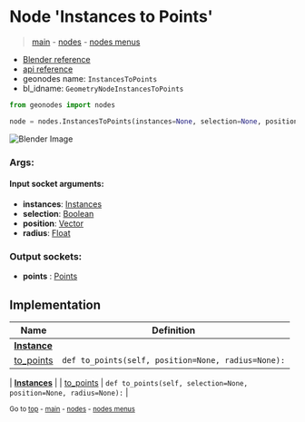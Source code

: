 # Node 'Instances to Points'

> [main](../structure.md) - [nodes](nodes.md) - [nodes menus](nodes_menus.md)

- [Blender reference](https://docs.blender.org/manual/en/latest/modeling/geometry_nodes/instances/instances_to_points.html)
- [api reference](https://docs.blender.org/api/current/bpy.types.GeometryNodeInstancesToPoints.html)
- geonodes name: `InstancesToPoints`
- bl_idname: `GeometryNodeInstancesToPoints`

```python
from geonodes import nodes

node = nodes.InstancesToPoints(instances=None, selection=None, position=None, radius=None)
```

![Blender Image](https://docs.blender.org/manual/en/latest/_images/node-types_GeometryNodeInstancesToPoints.webp)

### Args:

#### Input socket arguments:

- **instances**: [Instances](Instances.md)
- **selection**: [Boolean](Boolean.md)
- **position**: [Vector](Vector.md)
- **radius**: [Float](Float.md)

### Output sockets:

- **points** : [Points](Points.md)

## Implementation

| Name | Definition |
|------|------------|
| **[Instance](Instance.md)** |
| [to_points](Instance.md#to_points) | `def to_points(self, position=None, radius=None):` |

| **[Instances](Instances.md)** |
| [to_points](Instances.md#to_points) | `def to_points(self, selection=None, position=None, radius=None):` |

<sub>Go to [top](#node-Instances-to-Points) - [main](../structure.md) - [nodes](nodes.md) - [nodes menus](nodes_menus.md)</sub>

